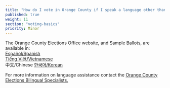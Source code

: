 ```yaml
---
title: "How do I vote in Orange County if I speak a language other than English?"
published: true
weight: 11
section: "voting-basics"
priority: Minor
---
```


The Orange County Elections Office website, and Sample Ballots, are available in:  
[Español/Spanish](https://www.ocvote.com/es/about/)  
[Tiếng Việt/Vietnamese](https://www.ocvote.com/vn/about/)  
中文/Chinese
[한국어/Korean](https://www.ocvote.com/ko/about/)  

For more information on language assistance contact the [Orange County Elections Bilingual Specialists.](https://www.ocvote.com/community/bilingual-outreach-info/bilingual-community-program-specialists/)  
